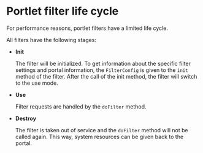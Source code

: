 # Portlet filter life cycle

For performance reasons, portlet filters have a limited life cycle.

All filters have the following stages:

-   **Init**

    The filter will be initialized. To get information about the specific filter settings and portal information, the `FilterConfig` is given to the `init` method of the filter. After the call of the init method, the filter will switch to the use mode.

-   **Use**

    Filter requests are handled by the `doFilter` method.

-   **Destroy**

    The filter is taken out of service and the `doFilter` method will not be called again. This way, system resources can be given back to the portal.



